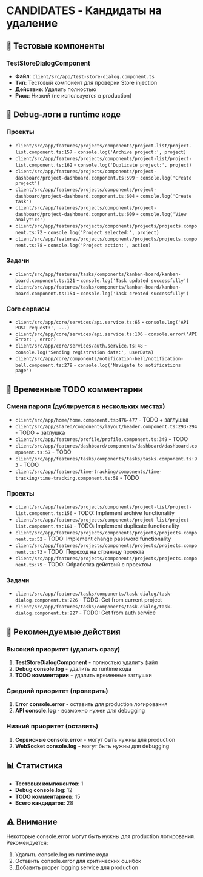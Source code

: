 # CANDIDATES - Кандидаты на удаление

## 🧪 Тестовые компоненты

### TestStoreDialogComponent
- **Файл**: `client/src/app/test-store-dialog.component.ts`
- **Тип**: Тестовый компонент для проверки Store injection
- **Действие**: Удалить полностью
- **Риск**: Низкий (не используется в production)

## 🐛 Debug-логи в runtime коде

### Проекты
- `client/src/app/features/projects/components/project-list/project-list.component.ts:157` - `console.log('Archive project:', project)`
- `client/src/app/features/projects/components/project-list/project-list.component.ts:162` - `console.log('Duplicate project:', project)`
- `client/src/app/features/projects/components/project-dashboard/project-dashboard.component.ts:599` - `console.log('Create project')`
- `client/src/app/features/projects/components/project-dashboard/project-dashboard.component.ts:604` - `console.log('Create task')`
- `client/src/app/features/projects/components/project-dashboard/project-dashboard.component.ts:609` - `console.log('View analytics')`
- `client/src/app/features/projects/components/projects/projects.component.ts:72` - `console.log('Project selected:', project)`
- `client/src/app/features/projects/components/projects/projects.component.ts:78` - `console.log('Project action:', action)`

### Задачи
- `client/src/app/features/tasks/components/kanban-board/kanban-board.component.ts:121` - `console.log('Task updated successfully')`
- `client/src/app/features/tasks/components/kanban-board/kanban-board.component.ts:154` - `console.log('Task created successfully')`

### Core сервисы
- `client/src/app/core/services/api.service.ts:65` - `console.log('API POST request:', ...)`
- `client/src/app/core/services/api.service.ts:106` - `console.error('API Error:', error)`
- `client/src/app/core/services/auth.service.ts:48` - `console.log('Sending registration data:', userData)`
- `client/src/app/core/components/notification-bell/notification-bell.component.ts:279` - `console.log('Navigate to notifications page')`

## 📝 Временные TODO комментарии

### Смена пароля (дублируется в нескольких местах)
- `client/src/app/home/home.component.ts:476-477` - TODO + заглушка
- `client/src/app/shared/components/layout/header.component.ts:293-294` - TODO + заглушка
- `client/src/app/features/profile/profile.component.ts:349` - TODO
- `client/src/app/features/dashboard/components/dashboard/dashboard.component.ts:57` - TODO
- `client/src/app/features/tasks/components/tasks/tasks.component.ts:93` - TODO
- `client/src/app/features/time-tracking/components/time-tracking/time-tracking.component.ts:58` - TODO

### Проекты
- `client/src/app/features/projects/components/project-list/project-list.component.ts:156` - TODO: Implement archive functionality
- `client/src/app/features/projects/components/project-list/project-list.component.ts:161` - TODO: Implement duplicate functionality
- `client/src/app/features/projects/components/projects/projects.component.ts:52` - TODO: Implement change password functionality
- `client/src/app/features/projects/components/projects/projects.component.ts:73` - TODO: Переход на страницу проекта
- `client/src/app/features/projects/components/projects/projects.component.ts:79` - TODO: Обработка действий с проектом

### Задачи
- `client/src/app/features/tasks/components/task-dialog/task-dialog.component.ts:226` - TODO: Get from current project
- `client/src/app/features/tasks/components/task-dialog/task-dialog.component.ts:227` - TODO: Get from auth service

## 🎯 Рекомендуемые действия

### Высокий приоритет (удалить сразу)
1. **TestStoreDialogComponent** - полностью удалить файл
2. **Debug console.log** - удалить из runtime кода
3. **TODO комментарии** - удалить временные заглушки

### Средний приоритет (проверить)
1. **Error console.error** - оставить для production логирования
2. **API console.log** - возможно нужен для debugging

### Низкий приоритет (оставить)
1. **Сервисные console.error** - могут быть нужны для production
2. **WebSocket console.log** - могут быть нужны для debugging

## 📊 Статистика

- **Тестовых компонентов**: 1
- **Debug console.log**: 12
- **TODO комментариев**: 15
- **Всего кандидатов**: 28

## ⚠️ Внимание

Некоторые console.error могут быть нужны для production логирования. Рекомендуется:
1. Удалить console.log из runtime кода
2. Оставить console.error для критических ошибок
3. Добавить proper logging service для production
